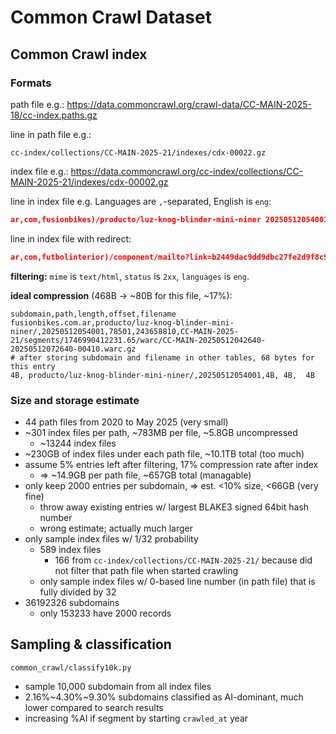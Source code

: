 # Common Crawl Dataset

## Common Crawl index

### Formats

path file e.g.:
https://data.commoncrawl.org/crawl-data/CC-MAIN-2025-18/cc-index.paths.gz

line in path file e.g.:

```
cc-index/collections/CC-MAIN-2025-21/indexes/cdx-00022.gz
```

index file e.g.:
https://data.commoncrawl.org/cc-index/collections/CC-MAIN-2025-21/indexes/cdx-00002.gz

line in index file e.g. Languages are `,`-separated, English is `eng`:

```json
ar,com,fusionbikes)/producto/luz-knog-blinder-mini-niner 20250512054001 {"url": "https://fusionbikes.com.ar/producto/luz-knog-blinder-mini-niner/", "mime": "text/html", "mime-detected": "text/html", "status": "200", "digest": "ZA6MPPJEFGZ53KWFSLWMF7NDO7RKOWR4", "length": "78501", "offset": "243658810", "filename": "crawl-data/CC-MAIN-2025-21/segments/1746990412231.65/warc/CC-MAIN-20250512042640-20250512072640-00410.warc.gz", "charset": "UTF-8", "languages": "spa"}
```
line in index file with redirect:

```json
ar,com,futbolinterior)/component/mailto?link=b2449dac9dd9dbc27fe2d9f8c9dfc250a10eb664&template=shaper_helix3&tmpl=component 20250516140105 {"url": "http://futbolinterior.com.ar/component/mailto/?tmpl=component&template=shaper_helix3&link=b2449dac9dd9dbc27fe2d9f8c9dfc250a10eb664", "mime": "text/html", "mime-detected": "text/html", "status": "301", "digest": "OQ3OBNFR7DBCFQ4ANGEQW5P2FOXZZJRA", "length": "1103", "offset": "391196", "filename": "crawl-data/CC-MAIN-2025-21/segments/1746990412530.66/crawldiagnostics/CC-MAIN-20250516130253-20250516160253-00626.warc.gz", "redirect": "https://futbolinterior.com.ar/component/mailto/?tmpl=component&template=shaper_helix3&link=b2449dac9dd9dbc27fe2d9f8c9dfc250a10eb664"}
```

**filtering:** `mime` is `text/html`, `status` is `2xx`, `languages` is `eng`.

**ideal compression** (468B → \~80B for this file, \~17%):

```csv
subdomain,path,length,offset,filename
fusionbikes.com.ar,producto/luz-knog-blinder-mini-niner/,20250512054001,78501,243658810,CC-MAIN-2025-21/segments/1746990412231.65/warc/CC-MAIN-20250512042640-20250512072640-00410.warc.gz
# after storing subdomain and filename in other tables, 68 bytes for this entry
4B, producto/luz-knog-blinder-mini-niner/,20250512054001,4B, 4B,  4B
```

### Size and storage estimate

- 44 path files from 2020 to May 2025 (very small)
- \~301 index files per path, \~783MB per file, \~5.8GB uncompressed
    - \~13244 index files
- \~230GB of index files under each path file, \~10.1TB total (too much)
- assume 5% entries left after filtering, 17% compression rate after index
    - ⇒ \~14.9GB per path file, \~657GB total (managable)
- only keep 2000 entries per subdomain, ⇒ est. \<10% size, \<66GB (very fine)
    - throw away existing entries w/ largest BLAKE3 signed 64bit hash number
    - wrong estimate; actually much larger
- only sample index files w/ 1/32 probability
    - 589 index files
        - 166 from `cc-index/collections/CC-MAIN-2025-21/` because
            did not filter that path file when started crawling
    - only sample index files w/ 0-based line number (in path file) that
        is fully divided by 32
- 36192326 subdomains
    - only 153233 have 2000 records

## Sampling & classification

`common_crawl/classify10k.py`

- sample 10,000 subdomain from all index files
- 2.16%~4.30%~9.30% subdomains classified as AI-dominant,
    much lower compared to search results
- increasing %AI if segment by starting `crawled_at` year
